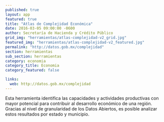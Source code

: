 ```yaml
---
published: true
layout: app
featured: true
title: "Atlas de Complejidad Económica"
date: 2016-03-05 09:00:00 -0600
author: Secretaría de Hacienda y Crédito Público
grid_img: "herramientas/atlas-complejidad-v2_grid.jpg"
featured_img: "herramientas/atlas-complejidad-v2_featured.jpg"
permalink: "http://datos.gob.mx/complejidad"
section: herramientas
sub_section: herramientas
category: economia
category_title: Economia
category_featured: false

links:
  web: http://datos.gob.mx/complejidad
---
```

Esta herramienta identifica las capacidades y actividades productivas con mayor potencial para contribuir al desarrollo económico de una región. Gracias al nivel de granularidad de los Datos Abiertos, es posible analizar estos resultados por estado y municipio.
